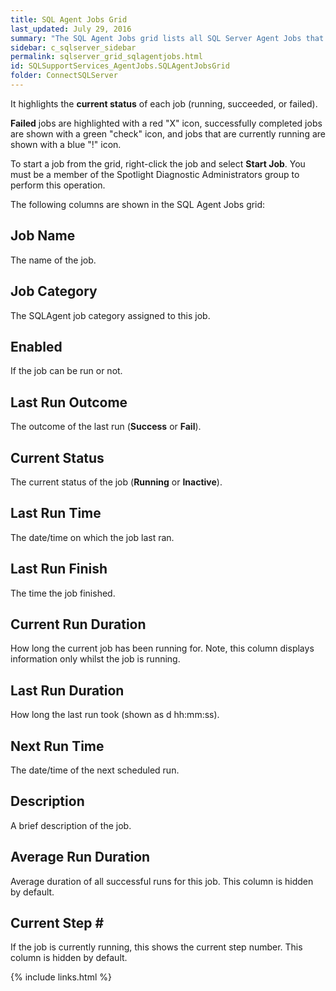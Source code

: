 ```yaml
---
title: SQL Agent Jobs Grid
last_updated: July 29, 2016
summary: "The SQL Agent Jobs grid lists all SQL Server Agent Jobs that are defined in this server."
sidebar: c_sqlserver_sidebar
permalink: sqlserver_grid_sqlagentjobs.html
id: SQLSupportServices_AgentJobs.SQLAgentJobsGrid
folder: ConnectSQLServer
---
```



It highlights the **current status** of each job (running, succeeded, or failed).

**Failed** jobs are highlighted with a red "X" icon, successfully completed jobs are shown with a green "check" icon, and jobs that are currently running are shown with a blue "!" icon.

To start a job from the grid, right-click the job and select **Start Job**. You must be a member of the Spotlight Diagnostic Administrators group to perform this operation.

The following columns are shown in the SQL Agent Jobs grid:

## Job Name

The name of the job.

## Job Category

The SQLAgent job category assigned to this job.

## Enabled

If the job can be run or not.

## Last Run Outcome

The outcome of the last run (**Success** or **Fail**).

## Current Status

The current status of the job (**Running** or **Inactive**).

## Last Run Time

The date/time on which the job last ran.

## Last Run Finish

The time the job finished.

## Current Run Duration

How long the current job has been running for. Note, this column displays information only whilst the job is running.

## Last Run Duration

How long the last run took (shown as d hh:mm:ss).

## Next Run Time

The date/time of the next scheduled run.

## Description

A brief description of the job.

## Average Run Duration

Average duration of all successful runs for this job. This column is hidden by default.

## Current Step \#

If the job is currently running, this shows the current step number. This column is hidden by default.

{% include links.html %}
